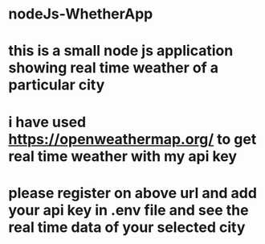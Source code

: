 # nodeJs-WhetherApp

# this is a small node js application showing real time weather of a particular city

# i have used https://openweathermap.org/ to get real time weather with my api key

# please register on above url and add your api key in .env file and see the real time data of your selected city
